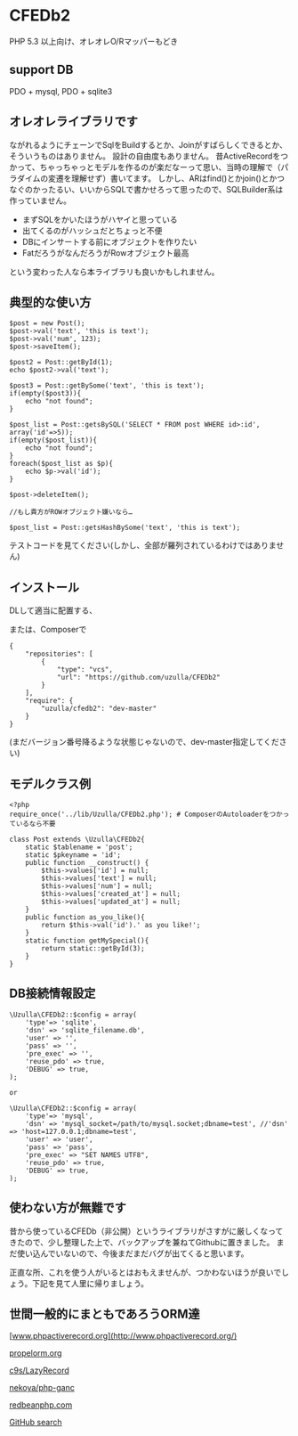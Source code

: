 # CFEDb2
PHP 5.3 以上向け、オレオレO/Rマッパーもどき


## support DB
PDO + mysql, PDO + sqlite3


## オレオレライブラリです
ながれるようにチェーンでSqlをBuildするとか、Joinがすばらしくできるとか、そういうものはありません。
設計の自由度もありません。
昔ActiveRecordをつかって、ちゃっちゃっとモデルを作るのが楽だなーって思い、当時の理解で（パラダイムの変遷を理解せず）書いてます。
しかし、ARはfind()とかjoin()とかつなぐのかったるい、いいからSQLで書かせろって思ったので、SQLBuilder系は作っていません。


* まずSQLをかいたほうがハヤイと思っている
* 出てくるのがハッシュだとちょっと不便
* DBにインサートする前にオブジェクトを作りたい
* FatだろうがなんだろうがRowオブジェクト最高


という変わった人なら本ライブラリも良いかもしれません。


## 典型的な使い方
```
$post = new Post();
$post->val('text', 'this is text');
$post->val('num', 123);
$post->saveItem();

$post2 = Post::getById(1);
echo $post2->val('text');

$post3 = Post::getBySome('text', 'this is text');
if(empty($post3)){
    echo "not found";
}

$post_list = Post::getsBySQL('SELECT * FROM post WHERE id>:id', array('id'=>5));
if(empty($post_list)){
    echo "not found";
}
foreach($post_list as $p){
    echo $p->val('id');
}

$post->deleteItem();

//もし貴方がROWオブジェクト嫌いなら…

$post_list = Post::getsHashBySome('text', 'this is text');

```
テストコードを見てください(しかし、全部が羅列されているわけではありません)


## インストール
DLして適当に配置する、

または、Composerで
```
{
	"repositories": [
		{
			"type": "vcs",
			"url": "https://github.com/uzulla/CFEDb2"
		}
	],
	"require": {
		"uzulla/cfedb2": "dev-master"
	}
}
```
(まだバージョン番号降るような状態じゃないので、dev-master指定してください)


## モデルクラス例
```
<?php
require_once('../lib/Uzulla/CFEDb2.php'); # ComposerのAutoloaderをつかっているなら不要

class Post extends \Uzulla\CFEDb2{
    static $tablename = 'post';
    static $pkeyname = 'id';
    public function __construct() {
        $this->values['id'] = null;
        $this->values['text'] = null;
        $this->values['num'] = null;
        $this->values['created_at'] = null;
        $this->values['updated_at'] = null;
    }
    public function as_you_like(){
        return $this->val('id').' as you like!';
    }
    static function getMySpecial(){
        return static::getById(3);
    }
}
```


## DB接続情報設定

```
\Uzulla\CFEDb2::$config = array(
    'type'=> 'sqlite',
    'dsn' => 'sqlite_filename.db',
    'user' => '',
    'pass' => '',
    'pre_exec' => '',
    'reuse_pdo' => true,
    'DEBUG' => true,
);

or

\Uzulla\CFEDb2::$config = array(
    'type'=> 'mysql',
    'dsn' => 'mysql_socket=/path/to/mysql.socket;dbname=test', //'dsn' => 'host=127.0.0.1;dbname=test',
    'user' => 'user',
    'pass' => 'pass',
    'pre_exec' => "SET NAMES UTF8",
    'reuse_pdo' => true,
    'DEBUG' => true,
);
```


## 使わない方が無難です
昔から使っているCFEDb（非公開）というライブラリがさすがに厳しくなってきたので、少し整理した上で、バックアップを兼ねてGithubに置きました。
まだ使い込んでいないので、今後まだまだバグが出てくると思います。


正直な所、これを使う人がいるとはおもえませんが、つかわないほうが良いでしょう。下記を見て人里に帰りましょう。


## 世間一般的にまともであろうORM達
[www.phpactiverecord.org](http://www.phpactiverecord.org/)

[propelorm.org](http://propelorm.org/)

[c9s/LazyRecord](https://github.com/c9s/LazyRecord)

[nekoya/php-ganc](https://github.com/nekoya/php-ganc)

[redbeanphp.com](http://redbeanphp.com/)

[GitHub search](https://github.com/search?q=php+orm&ref=cmdform)
